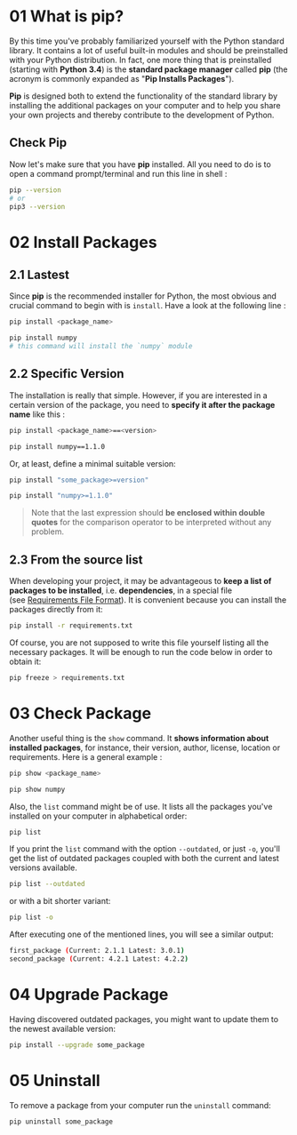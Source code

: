 # 01 What is pip?

By this time you've probably familiarized yourself with the Python standard library. It contains a lot of useful built-in modules and should be preinstalled with your Python distribution. In fact, one more thing that is preinstalled (starting with **Python 3.4**) is the **standard package manager** called **pip** (the acronym is commonly expanded as "**Pip Installs Packages**").

**Pip** is designed both to extend the functionality of the standard library by installing the additional packages on your computer and to help you share your own projects and thereby contribute to the development of Python.

## Check Pip

Now let's make sure that you have **pip** installed. All you need to do is to open a command prompt/terminal and run this line in shell :

```bash
pip --version
# or
pip3 --version
```

# 02 Install Packages

## 2.1 Lastest

Since **pip** is the recommended installer for Python, the most obvious and crucial command to begin with is `install`. Have a look at the following line :

```bash
pip install <package_name>

pip install numpy
# this command will install the `numpy` module
```

## 2.2 Specific Version

The installation is really that simple. However, if you are interested in a certain version of the package, you need to **specify it after the package name** like this :

```bash
pip install <package_name>==<version>

pip install numpy==1.1.0
```

Or, at least, define a minimal suitable version:

```bash
pip install "some_package>=version"

pip install "numpy>=1.1.0"
```

> Note that the last expression should **be enclosed within double quotes** for the comparison operator to be interpreted without any problem.

## 2.3 From the source list

When developing your project, it may be advantageous to **keep a list of packages to be installed**, i.e. **dependencies**, in a special file (see [Requirements File Format](https://pip.pypa.io/en/stable/reference/requirements-file-format/)). It is convenient because you can install the packages directly from it:

```bash
pip install -r requirements.txt
```

Of course, you are not supposed to write this file yourself listing all the necessary packages. It will be enough to run the code below in order to obtain it:

```bash
pip freeze > requirements.txt
```

# 03 Check Package

Another useful thing is the `show` command. It **shows information about installed packages**, for instance, their version, author, license, location or requirements. Here is a general example :

```bash
pip show <package_name>

pip show numpy
```

Also, the `list` command might be of use. It lists all the packages you've installed on your computer in alphabetical order:

```bash
pip list
```

If you print the `list` command with the option `--outdated`, or just `-o`, you'll get the list of outdated packages coupled with both the current and latest versions available.

```bash
pip list --outdated
```

or with a bit shorter variant:

```bash
pip list -o
```

After executing one of the mentioned lines, you will see a similar output:

```bash
first_package (Current: 2.1.1 Latest: 3.0.1)
second_package (Current: 4.2.1 Latest: 4.2.2)
```

# 04 Upgrade Package

Having discovered outdated packages, you might want to update them to the newest available version:

```bash
pip install --upgrade some_package
```

# 05 Uninstall

To remove a package from your computer run the `uninstall` command:

```no-highlight
pip uninstall some_package
```